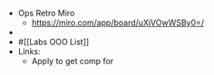 - Ops Retro Miro
	- https://miro.com/app/board/uXjVOwWSBy0=/
-
- #[[Labs OOO List]]
- Links:
	- Apply to get comp for